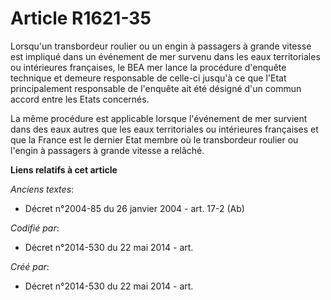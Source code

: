 # Article R1621-35

Lorsqu'un transbordeur roulier ou un engin à passagers à grande vitesse est impliqué dans un événement de mer survenu dans
les eaux territoriales ou intérieures françaises, le BEA mer lance la procédure d'enquête technique et demeure responsable de
celle-ci jusqu'à ce que l'Etat principalement responsable de l'enquête ait été désigné d'un commun accord entre les Etats
concernés.

La même procédure est applicable lorsque l'événement de mer survient dans des eaux autres que les eaux territoriales ou
intérieures françaises et que la France est le dernier Etat membre où le transbordeur roulier ou l'engin à passagers à grande
vitesse a relâché.

**Liens relatifs à cet article**

_Anciens textes_:

  - Décret n°2004-85 du 26 janvier 2004 - art. 17-2 (Ab)

_Codifié par_:

  - Décret n°2014-530 du 22 mai 2014 - art.

_Créé par_:

  - Décret n°2014-530 du 22 mai 2014 - art.
